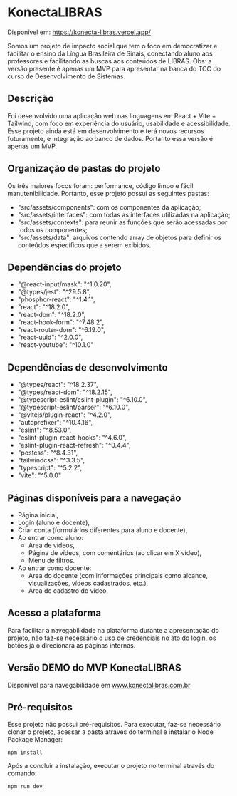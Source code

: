 # KonectaLIBRAS

Disponível em: https://konecta-libras.vercel.app/

Somos um projeto de impacto social que tem o foco em democratizar e facilitar o ensino da Língua Brasileira de Sinais, conectando aluno aos professores e facilitando as buscas aos conteúdos de LIBRAS.
Obs: a versão presente é apenas um MVP para apresentar na banca do TCC do curso de Desenvolvimento de Sistemas.

## Descrição
Foi desenvolvido uma aplicação web nas linguagens em React + Vite + Tailwind, com foco em experiência do usuário, usabilidade e acessibilidade.
Esse projeto ainda está em desenvolvimento e terá novos recursos futuramente, e integração ao banco de dados. Portanto essa versão é apenas um MVP.

## Organização de pastas do projeto
Os três maiores focos foram: performance, código limpo e fácil manutenibilidade. Portanto, esse projeto possui as seguintes pastas:
  - "src/assets/components": com os componentes da aplicação;
  - "src/assets/interfaces": com todas as interfaces utilizadas na aplicação;
  - "src/assets/contexts": para reunir as funções que serão acessadas por todos os componentes;
  - "src/assets/data": arquivos contendo array de objetos para definir os conteúdos específicos que a serem exibidos.

## Dependências do projeto
  - "@react-input/mask": "^1.0.20",
  - "@types/jest": "^29.5.8",
  - "phosphor-react": "^1.4.1",
  - "react": "^18.2.0",
  - "react-dom": "^18.2.0",
  - "react-hook-form": "^7.48.2",
  - "react-router-dom": "^6.19.0",
  - "react-uuid": "^2.0.0",
  - "react-youtube": "^10.1.0"

## Dependências de desenvolvimento
  - "@types/react": "^18.2.37",
  - "@types/react-dom": "^18.2.15",
  - "@typescript-eslint/eslint-plugin": "^6.10.0",
  - "@typescript-eslint/parser": "^6.10.0",
  - "@vitejs/plugin-react": "^4.2.0",
  - "autoprefixer": "^10.4.16",
  - "eslint": "^8.53.0",
  - "eslint-plugin-react-hooks": "^4.6.0",
  - "eslint-plugin-react-refresh": "^0.4.4",
  - "postcss": "^8.4.31",
  - "tailwindcss": "^3.3.5",
  - "typescript": "^5.2.2",
  - "vite": "^5.0.0"

## Páginas disponíveis para a navegação
  - Página inicial,
  - Login (aluno e docente),
  - Criar conta (formulários diferentes para aluno e docente),
  - Ao entrar como aluno:
    - Área de vídeos,
    - Página de vídeos, com comentários (ao clicar em X vídeo),
    - Menu de filtros.
  - Ao entrar como docente:
    - Área do docente (com informações principais como alcance, visualizações, vídeos cadastrados, etc.),
    - Área de cadastro do vídeo.

## Acesso a plataforma
Para facilitar a navegabilidade na plataforma durante a apresentação do projeto, não faz-se necessário o uso de credenciais no ato do login, os botões já o direcionará às páginas internas.

## Versão DEMO do MVP KonectaLIBRAS
Disponível para navegabilidade em www.konectalibras.com.br

## Pré-requisitos
Esse projeto não possui pré-requisitos. 
Para executar, faz-se necessário clonar o projeto, acessar a pasta através do terminal e instalar o Node Package Manager:

```
npm install 
```

Após a concluir a instalação, executar o projeto no terminal através do comando:

```
npm run dev 
```
